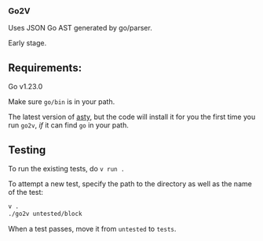 ### Go2V

Uses JSON Go AST generated by go/parser.

Early stage.

## Requirements:
Go v1.23.0

Make sure `go/bin` is in your path.

The latest version of [asty](https://github.com/asty-org/asty), but
the code will install it for you the first time you run `go2v`, _if_
it can find `go` in your path.

## Testing

To run the existing tests, do `v run .`

To attempt a new test, specify the path to the directory as well as
the name of the test:

```bash
v .
./go2v untested/block
```

When a test passes, move it from `untested` to `tests`.
